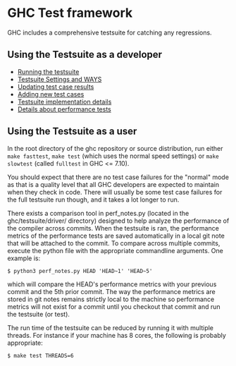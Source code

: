 # GHC Test framework



GHC includes a comprehensive testsuite for catching any regressions.


## Using the Testsuite as a developer


- [Running the testsuite](building/running-tests/running)
- [Testsuite Settings and WAYS](building/running-tests/settings)
- [Updating test case results](building/running-tests/updating)
- [Adding new test cases](building/running-tests/adding)
- [Testsuite implementation details](building/running-tests/details)
- [Details about performance tests](building/running-tests/performance-tests)

## Using the Testsuite as a user


In the root directory of the ghc repository or source distribution, run either `make fasttest`, `make test` (which uses the normal speed settings) or `make slowtest` (called `fulltest` in GHC \<= 7.10).


You should expect that there are no test case failures for the "normal" mode as that is a quality level that all GHC developers are expected to maintain when they check in code. There will usually be some test case failures for the full testsuite run though, and it takes a lot longer to run.



There exists a comparison tool in perf_notes.py (located in the ghc/testsuite/driver/ directory) designed to help analyze the performance of the compiler across commits. When the testsuite is ran, the performance metrics of the performance tests are saved automatically in a local git note that will be attached to the commit. To compare across multiple commits, execute the python file with the appropriate commandline arguments. One example is:


```wiki
$ python3 perf_notes.py HEAD 'HEAD~1' 'HEAD~5'
```


which will compare the HEAD's performance metrics with your previous commit and the 5th prior commit. The way the performance metrics are stored in git notes remains strictly local to the machine so performance metrics will not exist for a commit until you checkout that commit and run the testsuite (or test). 



The run time of the testsuite can be reduced by running it with multiple threads. For instance if your machine has 8 cores, the following is probably appropriate:


```wiki
$ make test THREADS=6
```